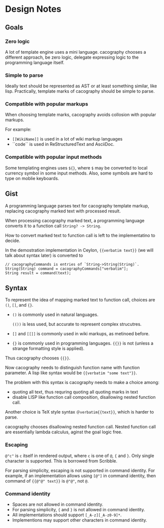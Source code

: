 Design Notes
============

Goals
-----

### Zero logic

A lot of template engine uses a mini language.
cacography chooses a different approach,
be zero logic, delegate expressing logic to the programming language itself.

### Simple to parse

Ideally text should be represented as AST or at least something similar,
like lisp.
Practically, template marks of cacography should be simple to parse.

### Compatible with popular markups

When choosing template marks, cacography avoids collosion with popular markups.

For example:

- `[[WikiName]]` is used in a lot of wiki markup languages
- \`\`code\`\` is used in ReStructuredText and AsciiDoc.

### Compatible with popular input methods

Some templating engines uses `${}`,
where `$` may be converted to local currency symbol in some input methods.
Also, some symbols are hard to type on moblie keyboards.

Gist
----

A programming language parses text for cacography template markup,
replacing cacography marked text with processed result.

When processing cacography marked text,
a programming language converts it to a function call `String? -> String`.

How to convert marked text to function call is left to the implementatino to decide.

In the demostration implementation in Ceylon,
`{{verbatim text}}` (we will talk about syntax later) is converted to

```ceylon
// cacographyCommands is entries of `String->String(String)`.
String(String) command = cacographyCommands["verbatim"];
String result = command(text);
```

Syntax
------

To represent the idea of mapping marked text to function call,
choices are `()`, `[]`, and `{}`.

- `()` is commonly used in natural languages.

    `(())` is less used, but accurate to represent complex strucutres.

- `[]` and `[[]]` is commonly used in wiki markups, as metinoed before.

- `{}` is commonly used in programming languages. `{{}}` is not
  (unless a strange formatting style is applied).

Thus cacography chooses `{{}}`.

Now cacography needs to distinguish function name with function parameter.
A lisp like syntax would be `{{verbatim "some text"}}`.

The problem with this syntax is cacography needs to make a choice among:

- quoting all text, thus requring quoting all quoting marks in text
- disable LISP like function call composition, disallowing nested function call.

Another choice is TeX style syntax `＠verbatim{{text}}`, which is harder to parse.

cacography chooses disallowing nested function call.
Nested function call are essentially lambda calculus, aginst the goal logic free.

### Escaping

`@"c"` is `c` itself in rendered output,
where `c` is one of `@`, `{` and `}`.
Only single character is supported.
This is borrowed from Scribble.

For parsing simplicity, escaping is not supported in command identity.
For example, if an implementation allows using `[@"]` in command identity,
then command of `{{@"@" text}}` is `@"@"`, not `@`.

### Command identity

- Spaces are not allowed in command identity.
- For parsing simplicity, `{` and `}` is not allowed in command identity.
- All implementations should support `[_A-z][_A-z0-9]*`.
- Implementions may support other characters in command identity.
